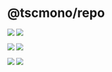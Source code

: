# @tscmono/repo

[![](https://img.shields.io/npm/v/@tscmono/repo/latest)]() 
[![](https://img.shields.io/npm/v/@tscmono/repo/nightly)]() 

[![](https://img.shields.io/bundlephobia/min/@tscmono/repo)]()
[![](https://img.shields.io/bundlephobia/minzip/@tscmono/repo)]()

[![](https://img.shields.io/npm/l/@tscmono/repo)]() 
[![](https://img.shields.io/badge/developed%20with-Yarn%202-blue)](https://github.com/yarnpkg/berry)
